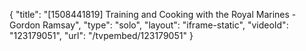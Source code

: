 {
    "title": "[1508441819] Training and Cooking with the Royal Marines - Gordon Ramsay",
    "type": "solo",
    "layout": "iframe-static",
    "videoId": "123179051",
    "url": "\/tvpembed\/123179051"
}